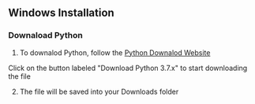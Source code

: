 ## Windows Installation

### Downaload Python
1. To downalod Python, follow the [Python Downalod Website](https://www.python.org/downloads/)  
 
 Click on the button labeled "Download Python 3.7.x" to start downloading the file

2. The file will be saved into your Downloads folder


